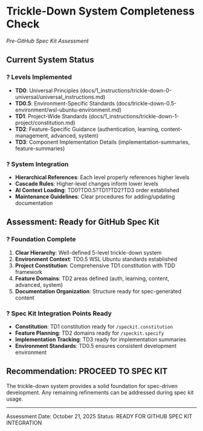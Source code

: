 # Trickle-Down System Completeness Check
*Pre-GitHub Spec Kit Assessment*

## Current System Status

### ? Levels Implemented
- **TD0**: Universal Principles (docs/1_instructions/trickle-down-0-universal/universal_instructions.md)
- **TD0.5**: Environment-Specific Standards (docs/trickle-down-0.5-environment/wsl-ubuntu-environment.md) 
- **TD1**: Project-Wide Standards (docs/1_instructions/trickle-down-1-project/constitution.md)
- **TD2**: Feature-Specific Guidance (authentication, learning, content-management, advanced, system)
- **TD3**: Component Implementation Details (implementation-summaries, feature-summaries)

### ? System Integration
- **Hierarchical References**: Each level properly references higher levels
- **Cascade Rules**: Higher-level changes inform lower levels
- **AI Context Loading**: TD0?TD0.5?TD1?TD2?TD3 order established
- **Maintenance Guidelines**: Clear procedures for adding/updating documentation

## Assessment: Ready for GitHub Spec Kit

### ? Foundation Complete
1. **Clear Hierarchy**: Well-defined 5-level trickle-down system
2. **Environment Context**: TD0.5 WSL Ubuntu standards established
3. **Project Constitution**: Comprehensive TD1 constitution with TDD framework
4. **Feature Domains**: TD2 areas defined (auth, learning, content, advanced, system)
5. **Documentation Organization**: Structure ready for spec-generated content

### ? Spec Kit Integration Points Ready
- **Constitution**: TD1 constitution ready for `/speckit.constitution`
- **Feature Planning**: TD2 domains ready for `/speckit.specify`
- **Implementation Tracking**: TD3 ready for implementation summaries
- **Environment Standards**: TD0.5 ensures consistent development environment

## Recommendation: PROCEED TO SPEC KIT

The trickle-down system provides a solid foundation for spec-driven development. Any remaining refinements can be addressed during spec kit usage.

---
Assessment Date: October 21, 2025
Status: READY FOR GITHUB SPEC KIT INTEGRATION

